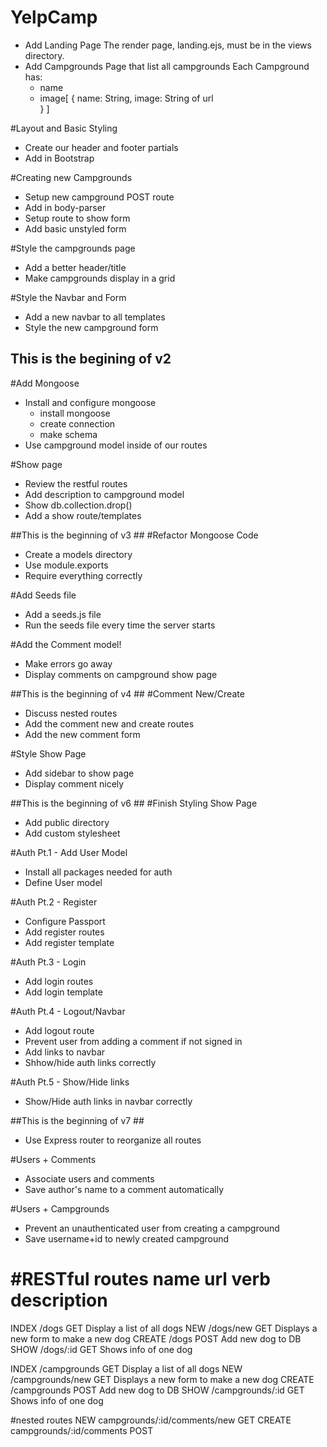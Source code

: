 # YelpCamp
* Add Landing Page
    The render page, landing.ejs, must be in the views directory.
* Add Campgrounds Page that list all campgrounds
  Each Campground has:
  * name
  * image[
        {
            name: String,
            image: String of url	
        }
    ]

#Layout and Basic Styling
* Create our header and footer partials
* Add in Bootstrap

#Creating new Campgrounds
* Setup new campground POST route
* Add in body-parser
* Setup route to show form
* Add basic unstyled form

#Style the campgrounds page
* Add a better header/title
* Make campgrounds display in a grid

#Style the Navbar and Form
* Add a new navbar to all templates
* Style the new campground form

## This is the begining of v2 ##
#Add Mongoose
* Install and configure mongoose
	* install mongoose
	* create connection
	* make schema
* Use campground model inside of our routes

#Show page
* Review the restful routes
* Add description to campground model
* Show db.collection.drop()
* Add a show route/templates

##This is the beginning of v3 ##
#Refactor Mongoose Code
* Create a models directory
* Use module.exports
* Require everything correctly

#Add Seeds file
* Add a seeds.js file
* Run the seeds file every time the server starts

#Add the Comment model!
* Make errors go away
* Display comments on campground show page

##This is the beginning of v4 ##
#Comment New/Create
* Discuss nested routes
* Add the comment new and create routes
* Add the new comment form

#Style Show Page
* Add sidebar to show page
* Display comment nicely

##This is the beginning of v6 ##
#Finish Styling Show Page
* Add public directory
* Add custom stylesheet

#Auth Pt.1 - Add User Model
* Install all packages needed for auth
* Define User model

#Auth Pt.2 - Register
* Configure Passport
* Add register routes
* Add register template

#Auth Pt.3 - Login
* Add login routes
* Add login template

#Auth Pt.4 - Logout/Navbar
* Add logout route
* Prevent user from adding a comment if not signed in
* Add links to navbar
* Shhow/hide auth links correctly

#Auth Pt.5 - Show/Hide links
* Show/Hide auth links in navbar correctly


##This is the beginning of v7 ##
* Use Express router to reorganize all routes

#Users + Comments
* Associate users and comments
* Save author's name to a comment automatically

#Users + Campgrounds
* Prevent an unauthenticated user from creating a campground
* Save username+id to newly created campground






#RESTful routes
name	url			verb	description
==================================================================================
INDEX	/dogs		GET		Display a list of all dogs
NEW		/dogs/new	GET		Displays a new form to make a new dog
CREATE	/dogs		POST	Add new dog to DB
SHOW	/dogs/:id	GET		Shows info of one dog


INDEX	/campgrounds		GET		Display a list of all dogs
NEW		/campgrounds/new	GET		Displays a new form to make a new dog
CREATE	/campgrounds		POST	Add new dog to DB
SHOW	/campgrounds/:id	GET		Shows info of one dog

#nested routes
NEW		campgrounds/:id/comments/new	GET
CREATE	campgrounds/:id/comments		POST




